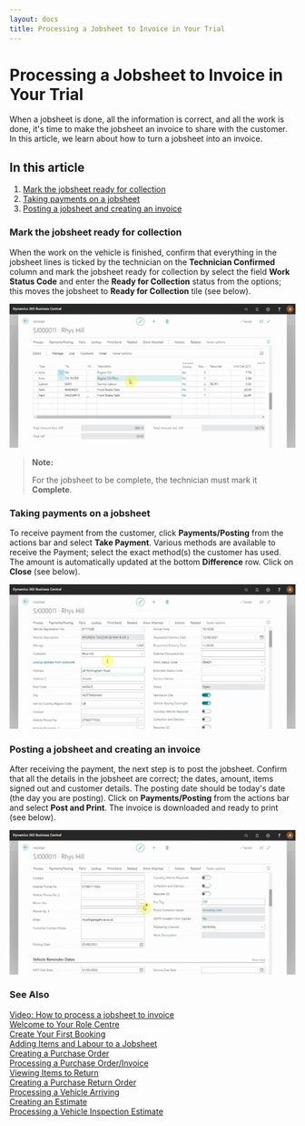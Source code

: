 ```yaml
---
layout: docs
title: Processing a Jobsheet to Invoice in Your Trial
---
```


# Processing a Jobsheet to Invoice in Your Trial

When a jobsheet is done, all the information is correct, and all the work is done, it's time to make the jobsheet an invoice to share with the customer. In this article, we learn about how to turn a jobsheet into an invoice.

## In this article

1. [Mark the jobsheet ready for collection](#mark-the-jobsheet-ready-for-collection)
2. [Taking payments on a jobsheet](#taking-payments-on-a-jobsheet)
3. [Posting a jobsheet and creating an invoice](#posting-a-jobsheet-and-creating-an-invoice)

### Mark the jobsheet ready for collection
When the work on the vehicle is finished, confirm that everything in the jobsheet lines is ticked by the technician on the **Technician Confirmed** column and mark the jobsheet ready for collection by select the field **Work Status Code** and enter the **Ready for Collection** status from the options; this moves the jobsheet to **Ready for Collection** tile (see below).

![](media/garagehive-trial-processing-a-jobsheet-to-invoice1.gif)

> **Note:** 
>
> For the jobsheet to be complete, the technician must mark it **Complete**.

### Taking payments on a jobsheet
To receive payment from the customer, click **Payments/Posting** from the actions bar and select **Take Payment**. Various methods are available to receive the Payment; select the exact method(s) the customer has used. The amount is automatically updated at the bottom **Difference** row. Click on **Close** (see below). 

![](media/garagehive-trial-processing-a-jobsheet-to-invoice2.gif)

### Posting a jobsheet and creating an invoice
After receiving the payment, the next step is to post the jobsheet. Confirm that all the details in the jobsheet are correct; the dates, amount, items signed out and customer details. The posting date should be today's date (the day you are posting). Click on **Payments/Posting** from the actions bar and select **Post and Print**. The invoice is downloaded and ready to print (see below).

![](media/garagehive-trial-processing-a-jobsheet-to-invoice3.gif) 


### **See Also**

[Video: How to process a jobsheet to invoice](https://www.youtube.com/watch?v=SdgMs_uS9Y0&t=62s&:target="_blank") \
[Welcome to Your Role Centre](garagehive-trial-welcome-to-the-role-centre.html) \
[Create Your First Booking](garagehive-trial-creating-your-first-booking.html) \
[Adding Items and Labour to a Jobsheet](garagehive-trial-adding-items-and-labour-to-a-jobsheet.html) \
[Creating a Purchase Order](garagehive-trial-creating-a-purchase-order.html) \
[Processing a Purchase Order/Invoice](garagehive-trial-processing-a-purchase-order.html) \
[Viewing Items to Return](garagehive-trial-viewing-items-to-return.html) \
[Creating a Purchase Return Order](garagehive-trial-creating-a-purchase-return-order.html) \
[Processing a Vehicle Arriving](garagehive-trial-processing-a-vehicle-arriving.html) \
[Creating an Estimate](garagehive-trial-creating-an-estimate.html) \
[Processing a Vehicle Inspection Estimate](garagehive-trial-processing-a-vehicle-inspection-estimate.html)